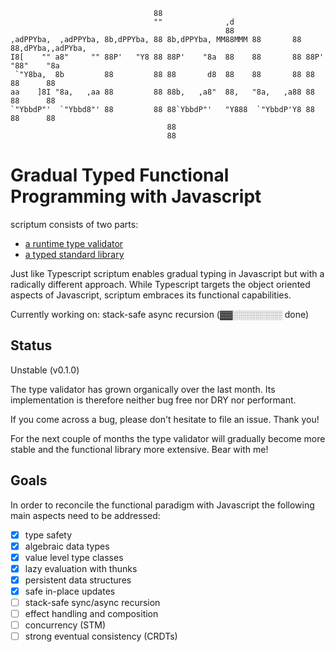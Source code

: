                                     88                                                    
                                    ""              ,d                                    
                                                    88                                    
    ,adPPYba,  ,adPPYba, 8b,dPPYba, 88 8b,dPPYba, MM88MMM 88       88 88,dPYba,,adPYba,   
    I8[    "" a8"     "" 88P'   "Y8 88 88P'    "8a  88    88       88 88P'   "88"    "8a  
     `"Y8ba,  8b         88         88 88       d8  88    88       88 88      88      88  
    aa    ]8I "8a,   ,aa 88         88 88b,   ,a8"  88,   "8a,   ,a88 88      88      88  
    `"YbbdP"'  `"Ybbd8"' 88         88 88`YbbdP"'   "Y888  `"YbbdP'Y8 88      88      88  
                                       88                                                 
                                       88                                                 
                                   
# Gradual Typed Functional Programming with Javascript

scriptum consists of two parts:

* [a runtime type validator](https://github.com/kongware/scriptum/blob/master/type-validator.md)
* [a typed standard library](https://github.com/kongware/scriptum/blob/master/library.md)

Just like Typescript scriptum enables gradual typing in Javascript but with a radically different approach. While Typescript targets the object oriented aspects of Javascript, scriptum embraces its functional capabilities.

Currently working on: stack-safe async recursion (▓▓░░░░░░░░ done)

## Status

Unstable (v0.1.0)

The type validator has grown organically over the last month. Its implementation is therefore neither bug free nor DRY nor performant.

If you come across a bug, please don't hesitate to file an issue. Thank you!

For the next couple of months the type validator will gradually become more stable and the functional library more extensive. Bear with me!

## Goals

In order to reconcile the functional paradigm with Javascript the following main aspects need to be addressed:

- [x] type safety
- [x] algebraic data types
- [x] value level type classes
- [x] lazy evaluation with thunks
- [x] persistent data structures
- [x] safe in-place updates
- [ ] stack-safe sync/async recursion
- [ ] effect handling and composition
- [ ] concurrency (STM)
- [ ] strong eventual consistency (CRDTs)
